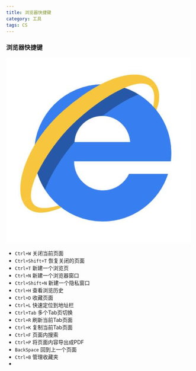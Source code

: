 ```yaml
---
title: 浏览器快捷键
category: 工具
tags: CS
---
```

### 浏览器快捷键
   ![浏览器](/img/liulanqi.jpg)

- `Ctrl+W` 关闭当前页面
- `Ctrl+Shift+T` 恢复关闭的页面
- `Ctrl+T` 新建一个浏览页
- `Ctrl+N` 新建一个浏览器窗口
- `Ctrl+Shift+N` 新建一个隐私窗口
- `Ctrl+H` 查看浏览历史
- `Ctrl+D` 收藏页面
- `Ctrl+L` 快速定位到地址栏
- `Ctrl+Tab` 多个Tab页切换
- `Ctrl+R` 刷新当前Tab页面
- `Ctrl+K` 复制当前Tab页面
- `Ctrl+F` 页面内搜索
- `Ctrl+P` 将页面内容导出成PDF
- `BackSpace` 回到上一个页面
- `Ctrl+B` 管理收藏夹
- 